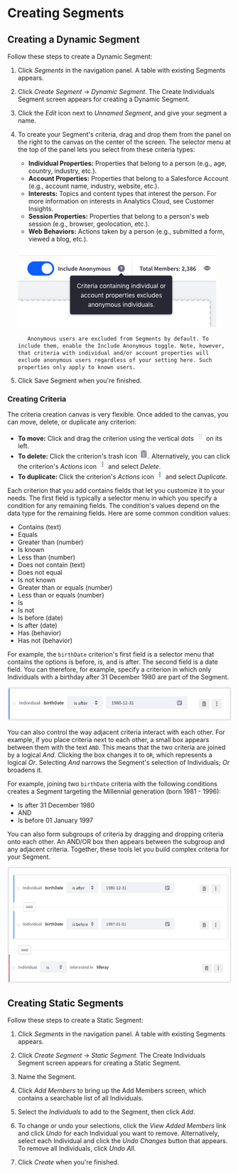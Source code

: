 # Creating Segments

## Creating a Dynamic Segment

Follow these steps to create a Dynamic Segment:

1. Click _Segments_ in the navigation panel. A table with existing Segments appears.

1. Click _Create Segment_ → _Dynamic Segment_. The Create Individuals Segment screen appears for creating a Dynamic Segment.

1. Click the _Edit_ icon next to _Unnamed Segment_, and give your segment a name.

1. To create your Segment's criteria, drag and drop them from the panel on the right to the canvas on the center of the screen. The selector menu at the top of the panel lets you select from these criteria types:

    - **Individual Properties:** Properties that belong to a person (e.g., age, country, industry, etc.).
    - **Account Properties:** Properties that belong to a Salesforce Account (e.g., account name, industry, website, etc.).
    - **Interests:** Topics and content types that interest the person. For more information on interests in Analytics Cloud, see Customer Insights.
    - **Session Properties:** Properties that belong to a person's web session (e.g., browser, geolocation, etc.).
    - **Web Behaviors:** Actions taken by a person (e.g., submitted a form, viewed a blog, etc.).

    ![By default anonymous users are not included in Segments.](creating-segments/images/01.png)

    ```note::
       Anonymous users are excluded from Segments by default. To include them, enable the Include Anonymous toggle. Note, however, that criteria with individual and/or account properties will exclude anonymous users regardless of your setting here. Such properties only apply to known users.

    ```

1. Click Save Segment when you're finished.

### Creating Criteria

The criteria creation canvas is very flexible. Once added to the canvas, you can move, delete, or duplicate any criterion:

-   **To move:** Click and drag the criterion using the vertical dots ![Drag icon.](../../images/icon-drag.png) on its left.
-   **To delete:** Click the criterion's trash icon ![Delete icon.](../../images/icon-delete.png). Alternatively, you can click the criterion's _Actions_ icon ![Actions icon.](../../images/icon-actions.png) and select _Delete_.
-   **To duplicate:** Click the criterion's _Actions_ icon ![Actions icon.](../../images/icon-actions.png) and select _Duplicate_.

Each criterion that you add contains fields that let you customize it to your needs. The first field is typically a selector menu in which you specify a condition for any remaining fields. The condition's values depend on the data type for the remaining fields. Here are some common condition values:

-   Contains (text)
-   Equals
-   Greater than (number)
-   Is known
-   Less than (number)
-   Does not contain (text)
-   Does not equal
-   Is not known
-   Greater than or equals (number)
-   Less than or equals (number)
-   Is
-   Is not
-   Is before (date)
-   Is after (date)
-   Has (behavior)
-   Has not (behavior)

For example, the `birthDate` criterion's first field is a selector menu that contains the options is before, is, and is after. The second field is a date field. You can therefore, for example, specify a criterion in which only Individuals with a birthday after 31 December 1980 are part of the Segment.

![Configuring criteria for a segment.](creating-segments/images/02.png)

You can also control the way adjacent criteria interact with each other. For example, if you place criteria next to each other, a small box appears between them with the text `AND`. This means that the two criteria are joined by a logical _And_. Clicking the box changes it to `OR`, which represents a logical _Or_. Selecting _And_ narrows the Segment's selection of Individuals; _Or_ broadens it.

For example, joining two `birthDate` criteria with the following conditions creates a Segment targeting the Millennial generation (born 1981 - 1996):

-   Is after 31 December 1980
-   AND
-   Is before 01 January 1997

You can also form subgroups of criteria by dragging and dropping criteria onto each other. An AND/OR box then appears between the subgroup and any adjacent criteria. Together, these tools let you build complex criteria for your Segment.

![Defining multiple criteria for a segment.](creating-segments/images/03.png)

## Creating Static Segments

Follow these steps to create a Static Segment:

1. Click _Segments_ in the navigation panel. A table with existing Segments appears.

1. Click _Create Segment_ → _Static Segment_. The Create Individuals Segment screen appears for creating a Static Segment.

1. Name the Segment.

1. Click _Add Members_ to bring up the Add Members screen, which contains a searchable list of all Individuals.

1. Select the _Individuals_ to add to the Segment, then click _Add_.

1. To change or undo your selections, click the _View Added Members_ link and click _Undo_ for each Individual you want to remove. Alternatively, select each Individual and click the _Undo Changes_ button that appears. To remove all Individuals, click _Undo All_.

1. Click _Create_ when you're finished.
